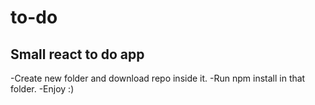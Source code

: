 # to-do
Small react to do app
----
-Create new folder and download repo inside it.
-Run npm install in that folder.
-Enjoy :)
